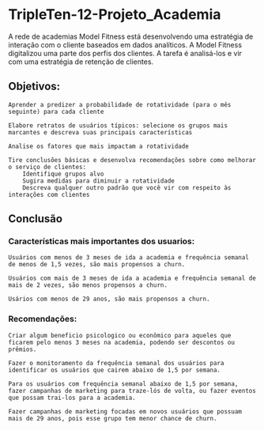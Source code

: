 # TripleTen-12-Projeto_Academia
A rede de academias Model Fitness está desenvolvendo uma estratégia de interação com o cliente baseados em dados analíticos. A Model Fitness digitalizou uma parte dos perfis dos clientes. A tarefa é analisá-los e vir com uma estratégia de retenção de clientes.

## Objetivos:

    Aprender a predizer a probabilidade de rotatividade (para o mês seguinte) para cada cliente

    Elabore retratos de usuários típicos: selecione os grupos mais marcantes e descreva suas principais características

    Analise os fatores que mais impactam a rotatividade

    Tire conclusões básicas e desenvolva recomendações sobre como melhorar o serviço de clientes:
        Identifique grupos alvo
        Sugira medidas para diminuir a rotatividade
        Descreva qualquer outro padrão que você vir com respeito às interações com clientes
        
## Conclusão

### Características mais importantes dos usuarios:

    Usuários com menos de 3 meses de ida a academia e frequência semanal de menos de 1,5 vezes, são mais propensos a churn.

    Usuários com mais de 3 meses de ida a academia e frequência semanal de mais de 2 vezes, são menos propensos a churn.

    Usários com menos de 29 anos, são mais propensos a churn.

### Recomendações:

    Criar algum beneficio psicologico ou econômico para aqueles que ficarem pelo menos 3 meses na academia, podendo ser descontos ou prêmios.

    Fazer o monitoramento da frequência semanal dos usuários para identificar os usuários que cairem abaixo de 1,5 por semana.

    Para os usuários com frequência semanal abaixo de 1,5 por semana, fazer campanhas de marketing para traze-lós de volta, ou fazer eventos que possam trai-los para a academia.

    Fazer campanhas de marketing focadas em novos usuários que possuam mais de 29 anos, pois esse grupo tem menor chance de churn.

